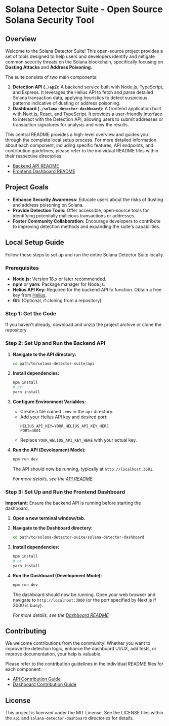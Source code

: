 # Solana Detector Suite - Open Source Solana Security Tool

## Overview

Welcome to the Solana Detector Suite! This open-source project provides a set of tools designed to help users and developers identify and mitigate common security threats on the Solana blockchain, specifically focusing on **Dusting Attacks** and **Address Poisoning**.

The suite consists of two main components:

1.  **Detection API (`./api`):** A backend service built with Node.js, TypeScript, and Express. It leverages the Helius API to fetch and parse detailed Solana transaction data, applying heuristics to detect suspicious patterns indicative of dusting or address poisoning.
2.  **Dashboard (`./solana-detector-dashboard`):** A frontend application built with Next.js, React, and TypeScript. It provides a user-friendly interface to interact with the Detection API, allowing users to submit addresses or transaction signatures for analysis and view the results.

This central README provides a high-level overview and guides you through the complete local setup process. For more detailed information about each component, including specific features, API endpoints, and contribution guidelines, please refer to the individual README files within their respective directories:

*   [Backend API README](./api/README.md)
*   [Frontend Dashboard README](./solana-detector-dashboard/README.md)

## Project Goals

*   **Enhance Security Awareness:** Educate users about the risks of dusting and address poisoning on Solana.
*   **Provide Detection Tools:** Offer accessible, open-source tools for identifying potentially malicious transactions or addresses.
*   **Foster Community Collaboration:** Encourage developers to contribute to improving detection methods and expanding the suite's capabilities.

## Local Setup Guide

Follow these steps to set up and run the entire Solana Detector Suite locally.

### Prerequisites

*   **Node.js:** Version 18.x or later recommended.
*   **npm** or **yarn:** Package manager for Node.js.
*   **Helius API Key:** Required for the backend API to function. Obtain a free key from [Helius](https://helius.dev).
*   **Git:** (Optional, if cloning from a repository).

### Step 1: Get the Code

If you haven't already, download and unzip the project archive or clone the repository.

### Step 2: Set Up and Run the Backend API

1.  **Navigate to the API directory:**
    ```bash
    cd path/to/solana-detector-suite/api
    ```
2.  **Install dependencies:**
    ```bash
    npm install
    # or
    yarn install
    ```
3.  **Configure Environment Variables:**
    *   Create a file named `.env` in the `api` directory.
    *   Add your Helius API key and desired port:
        ```dotenv
        HELIUS_API_KEY=YOUR_HELIUS_API_KEY_HERE
        PORT=3001
        ```
    *   Replace `YOUR_HELIUS_API_KEY_HERE` with your actual key.
4.  **Run the API (Development Mode):**
    ```bash
    npm run dev
    ```
    The API should now be running, typically at `http://localhost:3001`.

    *For more details, see the [API README](./api/README.md)*

### Step 3: Set Up and Run the Frontend Dashboard

**Important:** Ensure the backend API is running before starting the dashboard.

1.  **Open a new terminal window/tab.**
2.  **Navigate to the Dashboard directory:**
    ```bash
    cd path/to/solana-detector-suite/solana-detector-dashboard
    ```
3.  **Install dependencies:**
    ```bash
    npm install
    # or
    yarn install
    ```
4.  **Run the Dashboard (Development Mode):**
    ```bash
    npm run dev
    ```
    The dashboard should now be running. Open your web browser and navigate to `http://localhost:3000` (or the port specified by Next.js if 3000 is busy).

    *For more details, see the [Dashboard README](./solana-detector-dashboard/README.md)*

## Contributing

We welcome contributions from the community! Whether you want to improve the detection logic, enhance the dashboard UI/UX, add tests, or improve documentation, your help is valuable.

Please refer to the contribution guidelines in the individual README files for each component:

*   [API Contribution Guide](./api/README.md#contributing)
*   [Dashboard Contribution Guide](./solana-detector-dashboard/README.md#contributing)

## License

This project is licensed under the MIT License. See the LICENSE files within the `api` and `solana-detector-dashboard` directories for details.


